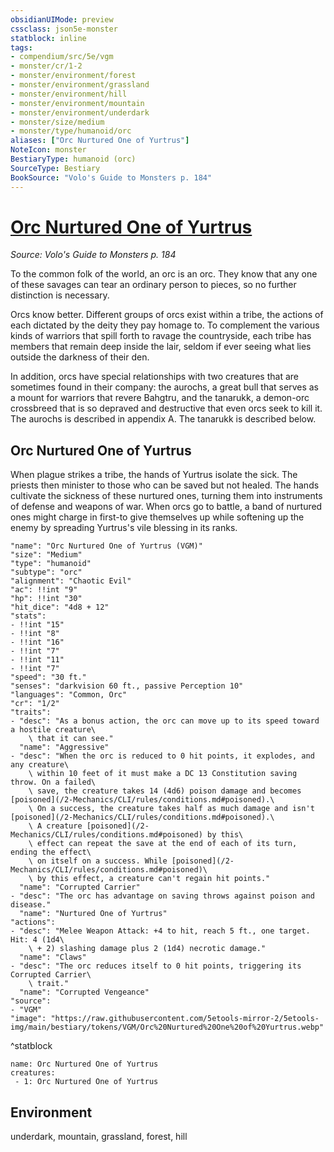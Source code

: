 ```yaml
---
obsidianUIMode: preview
cssclass: json5e-monster
statblock: inline
tags:
- compendium/src/5e/vgm
- monster/cr/1-2
- monster/environment/forest
- monster/environment/grassland
- monster/environment/hill
- monster/environment/mountain
- monster/environment/underdark
- monster/size/medium
- monster/type/humanoid/orc
aliases: ["Orc Nurtured One of Yurtrus"]
NoteIcon: monster
BestiaryType: humanoid (orc)
SourceType: Bestiary
BookSource: "Volo's Guide to Monsters p. 184"
---
```

# [Orc Nurtured One of Yurtrus](2-Mechanics/CLI/bestiary/humanoid/orc-nurtured-one-of-yurtrus-vgm.md)
*Source: Volo's Guide to Monsters p. 184*  

To the common folk of the world, an orc is an orc. They know that any one of these savages can tear an ordinary person to pieces, so no further distinction is necessary.

Orcs know better. Different groups of orcs exist within a tribe, the actions of each dictated by the deity they pay homage to. To complement the various kinds of warriors that spill forth to ravage the countryside, each tribe has members that remain deep inside the lair, seldom if ever seeing what lies outside the darkness of their den.

In addition, orcs have special relationships with two creatures that are sometimes found in their company: the aurochs, a great bull that serves as a mount for warriors that revere Bahgtru, and the tanarukk, a demon-orc crossbreed that is so depraved and destructive that even orcs seek to kill it. The aurochs is described in appendix A. The tanarukk is described below.

## Orc Nurtured One of Yurtrus

When plague strikes a tribe, the hands of Yurtrus isolate the sick. The priests then minister to those who can be saved but not healed. The hands cultivate the sickness of these nurtured ones, turning them into instruments of defense and weapons of war. When orcs go to battle, a band of nurtured ones might charge in first-to give themselves up while softening up the enemy by spreading Yurtrus's vile blessing in its ranks.

```statblock
"name": "Orc Nurtured One of Yurtrus (VGM)"
"size": "Medium"
"type": "humanoid"
"subtype": "orc"
"alignment": "Chaotic Evil"
"ac": !!int "9"
"hp": !!int "30"
"hit_dice": "4d8 + 12"
"stats":
- !!int "15"
- !!int "8"
- !!int "16"
- !!int "7"
- !!int "11"
- !!int "7"
"speed": "30 ft."
"senses": "darkvision 60 ft., passive Perception 10"
"languages": "Common, Orc"
"cr": "1/2"
"traits":
- "desc": "As a bonus action, the orc can move up to its speed toward a hostile creature\
    \ that it can see."
  "name": "Aggressive"
- "desc": "When the orc is reduced to 0 hit points, it explodes, and any creature\
    \ within 10 feet of it must make a DC 13 Constitution saving throw. On a failed\
    \ save, the creature takes 14 (4d6) poison damage and becomes [poisoned](/2-Mechanics/CLI/rules/conditions.md#poisoned).\
    \ On a success, the creature takes half as much damage and isn't [poisoned](/2-Mechanics/CLI/rules/conditions.md#poisoned).\
    \ A creature [poisoned](/2-Mechanics/CLI/rules/conditions.md#poisoned) by this\
    \ effect can repeat the save at the end of each of its turn, ending the effect\
    \ on itself on a success. While [poisoned](/2-Mechanics/CLI/rules/conditions.md#poisoned)\
    \ by this effect, a creature can't regain hit points."
  "name": "Corrupted Carrier"
- "desc": "The orc has advantage on saving throws against poison and disease."
  "name": "Nurtured One of Yurtrus"
"actions":
- "desc": "Melee Weapon Attack: +4 to hit, reach 5 ft., one target. Hit: 4 (1d4\
    \ + 2) slashing damage plus 2 (1d4) necrotic damage."
  "name": "Claws"
- "desc": "The orc reduces itself to 0 hit points, triggering its Corrupted Carrier\
    \ trait."
  "name": "Corrupted Vengeance"
"source":
- "VGM"
"image": "https://raw.githubusercontent.com/5etools-mirror-2/5etools-img/main/bestiary/tokens/VGM/Orc%20Nurtured%20One%20of%20Yurtrus.webp"
```
^statblock

```encounter-table
name: Orc Nurtured One of Yurtrus
creatures:
 - 1: Orc Nurtured One of Yurtrus
```

## Environment

underdark, mountain, grassland, forest, hill